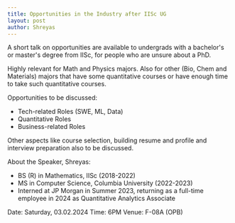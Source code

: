 ```yaml
---
title: Opportunities in the Industry after IISc UG
layout: post
author: Shreyas
---
```


A short talk on opportunities are available to undergrads with a bachelor's or master's degree from IISc, for people who are unsure about a PhD.

<!--more-->

Highly relevant for Math and Physics majors. Also for other (Bio, Chem and Materials) majors that have some quantitative courses or have enough time to take such quantitative courses.
 
Opportunities to be discussed:
- Tech-related Roles (SWE, ML, Data)
- Quantitative Roles
- Business-related Roles
 
Other aspects like course selection, building resume and profile and interview preparation also to be discussed.

About the Speaker, Shreyas:
 
- BS (R) in Mathematics, IISc (2018-2022)
- MS in Computer Science, Columbia University (2022-2023)
- Interned at JP Morgan in Summer 2023, returning as a full-time employee in 2024 as Quantitative Analytics Associate
 
Date: Saturday, 03.02.2024
Time: 6PM
Venue: F-08A (OPB)